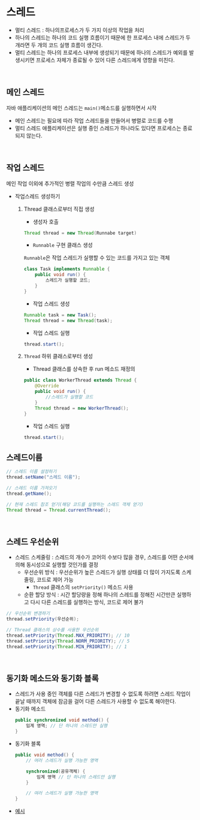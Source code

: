 # 스레드
- 멀티 스레드 : 하나의프로세스가 두 가지 이상의 작업을 처리
- 하나의 스레드는 하나의 코드 실행 흐름이기 때문에 한 프로세스 내에 스레드가 두 개라면 두 개의 코드 실행 흐름이 생긴다.
- 멀티 스레드는 하나의 프로세스 내부에 생성되기 때문에 하나의 스레드가 예외를 발생시키면 프로세스 자체가 종료될 수 있어 다른 스레드에게 영향을 미친다.

<br>

## 메인 스레드
자바 애플리케이션의 메인 스레드는 ```main()```메소드를 실행하면서 시작
- 메인 스레드는 필요에 따라 작업 스레드들을 만들어서 병렬로 코드를 수행
- 멀티 스레드 애플리케이션은 실행 중인 스레드가 하나라도 있다면 프로세스는 종료되지 않는다.

<br>

## 작업 스레드
메인 작업 이외에 추가적인 병렬 작업의 수만큼 스레드 생성

- 작업스레드 생성하기
    1. Thread 클래스로부터 직접 생성
        - 생성자 호출
        ```java
        Thread thread = new Thread(Runnabe target)
        ```
        - ```Runnable``` 구현 클래스 생성
        
        ```Runnable```은 작업 스레드가 실행할 수 있는 코드를 가지고 있는 객체
        ```java
        class Task implements Runnable {
            public void run() {
                스레드가 실행할 코드;
            }
        }
        ```
        - 작업 스레드 생성
        ```java
        Runnable task = new Task();
        Thread thread = new Thread(task);
        ```
        - 작업 스레드 실행
        ```java
        thread.start();
        ```
    2. ```Thread``` 하위 클래스로부터 생성
        - Thread 클래스를 상속한 후 run 메소드 재정의
        ```java
        public class WorkerThread extends Thread {
            @Override
            public void run() {
                //스레드가 실행할 코드
            }
            Thread thread = new WorkerThread();
        }
        ```
        - 작업 스레드 실행
        ```java
        thread.start();
        ```

## 스레드이름
```java
// 스레드 이름 설정하기
thread.setName("스레드 이름");

// 스레드 이름 가져오기
thread.getName();

// 현재 스레드 참조 얻기(해당 코드를 실행하는 스레드 객체 얻기)
Thread thread = Thread.currentThread();
```

<br>

## 스레드 우선순위
- 스레드 스케줄링 : 스레드의 개수가 코어의 수보다 많을 경우, 스레드를 어떤 순서에 의해 동시성으로 실행할 것인가를 결정
    - 우선순위 방식 : 우선순위가 높은 스레드가 실행 상태를 더 많이 가지도록 스케줄링, 코드로 제어 가능
        - ```Thread``` 클래스의 ```setPriority()``` 메소드 사용
    - 순환 할당 방식 : 시간 할당량을 정해 하나의 스레드를 정해진 시간만큰 실행하고 다시 다른 스레드를 실행하는 방식, 코드로 제어 불가

```java
// 우선순위 변경하기
thread.setPriority(우선순위);

// Thread 클래스의 상수를 사용한 우선순위
thread.setPriority(Thread.MAX_PRIORITY); // 10
thread.setPriority(Thread.NORM_PRIORITY); // 5
thread.setPriority(Thread.MIN_PRIORITY); // 1
```

<br>

## 동기화 메소드와 동기화 블록
- 스레드가 사용 중인 객체를 다른 스레드가 변경할 수 없도록 하려면 스레드 작업이 끝날 때까지 객체에 잠금을 걸어 다른 스레드가 사용할 수 없도록 해야한다.
- 동기화 메소드
    ```java
    public synchronized void method() {
        임계 영역; // 단 하나의 스레드만 실행
    }
    ```
- 동기화 블록
    ```java
    public void method() {
        // 여러 스레드가 실행 가능한 영역

        synchronized(공유객체) {
            임계 영역 // 단 하나의 스레드만 실행
        }

        // 여러 스레드가 실행 가능한 영역
    }
    ```
- [예시](https://github.com/Jserim420/java/tree/main/java-example/Thread/threadExample)